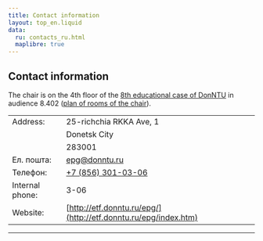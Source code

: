 ```yaml
---
title: Contact information
layout: top_en.liquid
data:
  ru: contacts_ru.html
  maplibre: true
---
```


## Contact information

<div id="osm"></div>

<script type="text/javascript" src="js/map.js"></script>

The chair is on the 4th floor of the [8th educational case of
DonNTU](http://www.openstreetmap.org/?mlat=47.99527&mlon=37.80224#map=18/47.99527/37.80224)
in audience <span class="bld">8.402</span> ([plan of rooms of the
chair](../data/pdf/EPG_room_plan.pdf)).

|                 |                                                                 |
|-----------------|-----------------------------------------------------------------|
| Address:        | 25-richchia RKKA Ave, 1                                         |
|                 | Donetsk City                                                    |
|                 | 283001                                                          |
| Ел. пошта:      | <epg@donntu.ru>                                                 |
| Телефон:        | [+7 (856) 301-03-06](tel:+78563010306)                          |
| Internal phone: | 3-06                                                            |
| Website:        | [http://etf.donntu.ru/epg/](http://etf.donntu.ru/epg/index.htm) |

<hr class="hidden">
